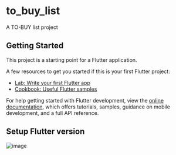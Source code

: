 # to_buy_list

A TO-BUY list project

## Getting Started

This project is a starting point for a Flutter application.

A few resources to get you started if this is your first Flutter project:

- [Lab: Write your first Flutter app](https://docs.flutter.dev/get-started/codelab)
- [Cookbook: Useful Flutter samples](https://docs.flutter.dev/cookbook)

For help getting started with Flutter development, view the
[online documentation](https://docs.flutter.dev/), which offers tutorials,
samples, guidance on mobile development, and a full API reference.


## Setup Flutter version
![image](https://github.com/jchodev/tobuy-llist/assets/100594737/ab898979-cbb9-417b-b87e-23426c3aa1de)
